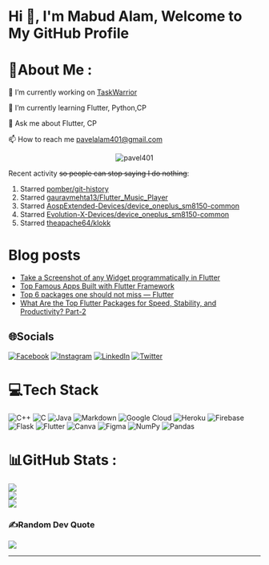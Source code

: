 <h1 align="left">Hi 👋, I'm Mabud Alam, Welcome to My GitHub Profile</h1>
<!-- <h3 align="center">A passionate frontend developer from India</h3> -->



# 💫About Me :

🔭 I’m currently working on [TaskWarrior](https://github.com/Pavel401/taskwarrior-flutter)

🌱 I’m currently learning Flutter, Python,CP

💬 Ask me about Flutter, CP

📫 How to reach me pavelalam401@gmail.com
<p align="center"> <img src="https://komarev.com/ghpvc/?username=pavel401&label=Profile%20views&color=0e75b6&style=flat" alt="pavel401" /> </p>



Recent activity ~~so people can stop saying I do nothing~~:

<!--RECENT_ACTIVITY:start-->
1. Starred [pomber/git-history](https://github.com/pomber/git-history)<br>
2. Starred [gauravmehta13/Flutter_Music_Player](https://github.com/gauravmehta13/Flutter_Music_Player)<br>
3. Starred [AospExtended-Devices/device_oneplus_sm8150-common](https://github.com/AospExtended-Devices/device_oneplus_sm8150-common)<br>
4. Starred [Evolution-X-Devices/device_oneplus_sm8150-common](https://github.com/Evolution-X-Devices/device_oneplus_sm8150-common)<br>
5. Starred [theapache64/klokk](https://github.com/theapache64/klokk)<br>
<!--RECENT_ACTIVITY:end-->
<!--RECENT_ACTIVITY:last_update-->

<!--RECENT_ACTIVITY:last_update_end-->

# Blog posts

<!-- BLOG-POST-LIST:START -->
- [Take a Screenshot of any Widget programmatically in Flutter](https://medium.com/@mabud_alam/take-a-screenshot-of-any-widget-programmatically-in-flutter-4462ef2c4067?source=rss-b9589dece0d4------2)
- [Top Famous Apps Built with Flutter Framework](https://medium.com/@mabud_alam/top-famous-apps-built-with-flutter-framework-63b54c559af1?source=rss-b9589dece0d4------2)
- [Top 6 packages one should not miss — Flutter](https://medium.com/@mabud_alam/what-are-the-top-flutter-packages-for-speed-stability-and-productivity-part-3-2cada233faf?source=rss-b9589dece0d4------2)
- [What Are the Top Flutter Packages for Speed, Stability, and Productivity? Part-2](https://medium.com/@mabud_alam/what-are-the-top-flutter-packages-for-speed-stability-and-productivity-part-2-66e2d90491be?source=rss-b9589dece0d4------2)
<!-- BLOG-POST-LIST:END -->


## 🌐Socials
[![Facebook](https://img.shields.io/badge/Facebook-%231877F2.svg?logo=Facebook&logoColor=white)](https://facebook.com/PAVELALAM401) [![Instagram](https://img.shields.io/badge/Instagram-%23E4405F.svg?logo=Instagram&logoColor=white)](https://instagram.com/pavel_alam_) [![LinkedIn](https://img.shields.io/badge/LinkedIn-%230077B5.svg?logo=linkedin&logoColor=white)](https://linkedin.com/in/sk-mabud-alam-444a87133) [![Twitter](https://img.shields.io/badge/Twitter-%231DA1F2.svg?logo=Twitter&logoColor=white)](https://twitter.com/Mabud_alam_) 

# 💻Tech Stack
![C++](https://img.shields.io/badge/c++-%2300599C.svg?style=flat&logo=c%2B%2B&logoColor=white) ![C](https://img.shields.io/badge/c-%2300599C.svg?style=flat&logo=c&logoColor=white) ![Java](https://img.shields.io/badge/java-%23ED8B00.svg?style=flat&logo=java&logoColor=white) ![Markdown](https://img.shields.io/badge/markdown-%23000000.svg?style=flat&logo=markdown&logoColor=white) ![Google Cloud](https://img.shields.io/badge/Google%20Cloud-%234285F4.svg?style=flat&logo=google-cloud&logoColor=white) ![Heroku](https://img.shields.io/badge/heroku-%23430098.svg?style=flat&logo=heroku&logoColor=white) ![Firebase](https://img.shields.io/badge/firebase-%23039BE5.svg?style=flat&logo=firebase) ![Flask](https://img.shields.io/badge/flask-%23000.svg?style=flat&logo=flask&logoColor=white) ![Flutter](https://img.shields.io/badge/Flutter-%2302569B.svg?style=flat&logo=Flutter&logoColor=white) ![Canva](https://img.shields.io/badge/Canva-%2300C4CC.svg?style=flat&logo=Canva&logoColor=white) 	![Figma](https://img.shields.io/badge/figma-%23F24E1E.svg?style=flat&logo=figma&logoColor=white) ![NumPy](https://img.shields.io/badge/numpy-%23013243.svg?style=flat&logo=numpy&logoColor=white) ![Pandas](https://img.shields.io/badge/pandas-%23150458.svg?style=flat&logo=pandas&logoColor=white)
# 📊GitHub Stats :
![](https://github-readme-stats.vercel.app/api?username=Pavel401&theme=highcontrast&hide_border=false&include_all_commits=false&count_private=true)<br/>
![](https://github-readme-streak-stats.herokuapp.com/?user=Pavel401&theme=highcontrast&hide_border=false)<br/>
![](https://github-readme-stats.vercel.app/api/top-langs/?username=Pavel401&theme=highcontrast&hide_border=false&include_all_commits=false&count_private=true&layout=compact)

### ✍️Random Dev Quote
![](https://quotes-github-readme.vercel.app/api?type=horizontal&theme=dark)

---
